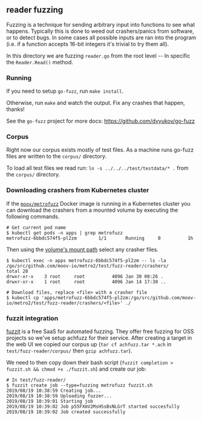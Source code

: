 ## reader fuzzing

Fuzzing is a technique for sending arbitrary input into functions to see what happens. Typically this is done to weed out crashers/panics from software, or to detect bugs. In some cases all possible inputs are ran into the program (i.e. if a function accepts 16-bit integers it's trivial to try them all).

In this directory we are fuzzing `reader.go` from the root level -- In specific the `Reader.Read()` method.

### Running

If you need to setup `go-fuzz`, run `make install`.

Otherwise, run `make` and watch the output. Fix any crashes that happen, thanks!

See the `go-fuzz` project for more docs: https://github.com/dvyukov/go-fuzz

### Corpus

Right now our corpus exists mostly of test files. As a machine runs go-fuzz files are written to the `corpus/` directory.

To load all test files we read run: `ln -s ../../../test/testdata/* .` from the `corpus/` directory.

### Downloading crashers from Kubernetes cluster

If the [`moov/metrofuzz`](https://hub.docker.com/r/moov/metrofuzz) Docker image is running in a Kubernetes cluster you can download the crashers from a mounted volume by executing the following commands.

```
# Get current pod name
$ kubectl get pods -n apps | grep metrofuzz
metrofuzz-6bbdc574f5-pl2zm        1/1       Running     0          1h
```

Then using the [volume's mount path](https://github.com/moov-io/infra/blob/master/lib/apps/10-achfuzz.yml#L43) select any crasher files.

```
$ kubectl exec -n apps metrofuzz-6bbdc574f5-pl2zm -- ls -la /go/src/github.com/moov-io/metro2/test/fuzz-reader/crashers/
total 28
drwxr-xr-x    3 root     root          4096 Jan 30 00:26 .
drwxr-xr-x    1 root     root          4096 Jan 14 17:30 ..

# Download files, replace <file> with a crasher file
$ kubectl cp 'apps/metrofuzz-6bbdc574f5-pl2zm:/go/src/github.com/moov-io/metro2/test/fuzz-reader/crashers/<file>' ./
```

### fuzzit integration

[fuzzit](https://fuzzit.dev/) is a free SaaS for automated fuzzing. They offer free fuzzing for OSS projects so we've setup achfuzz for their service. After creating a target in the web UI we copied our corpus up (`tar cf achfuzz.tar *.ach` in `test/fuzz-reader/corpus/` then `gzip achfuzz.tar`).

We need to then copy down their bash script (`fuzzit completion > fuzzit.sh && chmod +x ./fuzzit.sh`) and create our job:

```
# In test/fuzz-reader/
$ fuzzit create job --type=fuzzing metrofuzz fuzzit.sh
2019/08/19 10:38:59 Creating job...
2019/08/19 10:38:59 Uploading fuzzer...
2019/08/19 10:39:01 Starting job
2019/08/19 10:39:02 Job p55FXmV2MsHSsBsNLGrT started succesfully
2019/08/19 10:39:02 Job created successfully
```
